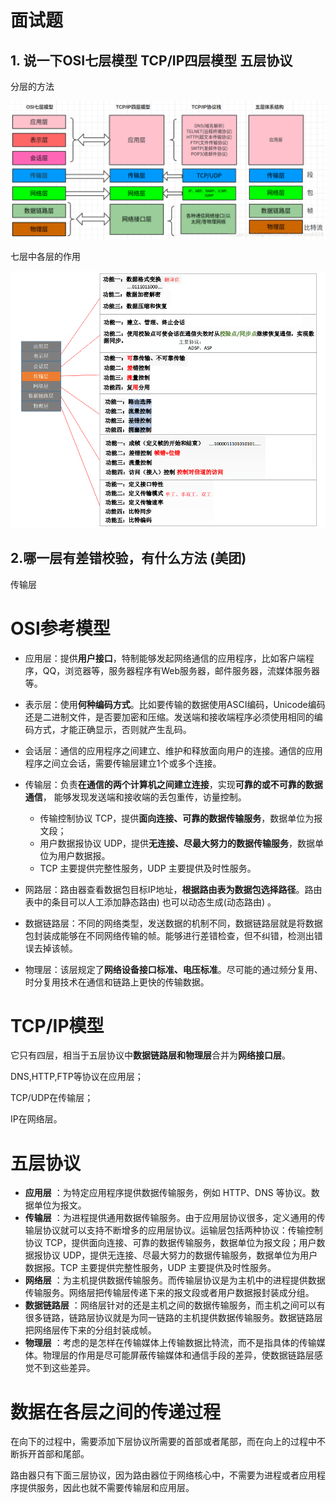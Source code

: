 # 面试题

## 1. 说一下OSI七层模型 TCP/IP四层模型 五层协议

分层的方法

![](https://raw.githubusercontent.com/wuqifan1098/picBed/master/7%E5%B1%82%E6%A8%A1%E5%9E%8B%20%E5%9B%9B%E5%B1%82%E6%A8%A1%E5%9E%8B%20%E4%BA%94%E5%B1%82%E5%8D%8F%E8%AE%AE.png)


七层中各层的作用

![](https://raw.githubusercontent.com/wuqifan1098/picBed/master/%E5%90%84%E5%B1%82%E7%9A%84%E4%BD%9C%E7%94%A8.png)

## 2.哪一层有差错校验，有什么方法 (美团)

传输层

# OSI参考模型

- 应用层：提供**用户接口**，特制能够发起网络通信的应用程序，比如客户端程序，QQ，浏览器等，服务器程序有Web服务器，邮件服务器，流媒体服务器等。

- 表示层：使用**何种编码方式**。比如要传输的数据使用ASCI编码，Unicode编码还是二进制文件，是否要加密和压缩。发送端和接收端程序必须使用相同的编码方式，才能正确显示，否则就产生乱码。

- 会话层：通信的应用程序之间建立、维护和释放面向用户的连接。通信的应用程序之间立会话，需要传输层建立1个或多个连接。

- 传输层：负责**在通信的两个计算机之间建立连接**，实现**可靠的或不可靠的数据通信**， 能够发现发送端和接收端的丢包重传，访量控制。
	- 传输控制协议 TCP，提供**面向连接、可靠的数据传输服务**，数据单位为报文段；
	- 用户数据报协议 UDP，提供**无连接、尽最大努力的数据传输服务**，数据单位为用户数据报。
	- TCP 主要提供完整性服务，UDP 主要提供及时性服务。

- 网路层：路由器查看数据包目标IP地址，**根据路由表为数据包选择路径**。路由表中的条目可以人工添加静态路由) 也可以动态生成(动态路由) 。

- 数据链路层：不同的网络类型，发送数据的机制不同，数据链路层就是将数据包封装成能够在不同网络传输的帧。能够进行差错检查，但不纠错，检测出错误去掉该帧。

- 物理层：该层规定了**网络设备接口标准、电压标准**。尽可能的通过频分复用、时分复用技术在通信和链路上更快的传输数据。

# TCP/IP模型

它只有四层，相当于五层协议中**数据链路层和物理层**合并为**网络接口层**。

DNS,HTTP,FTP等协议在应用层；

TCP/UDP在传输层；

IP在网络层。

# 五层协议

- **应用层** ：为特定应用程序提供数据传输服务，例如 HTTP、DNS 等协议。数据单位为报文。
- **传输层** ：为进程提供通用数据传输服务。由于应用层协议很多，定义通用的传输层协议就可以支持不断增多的应用层协议。运输层包括两种协议：传输控制协议 TCP，提供面向连接、可靠的数据传输服务，数据单位为报文段；用户数据报协议 UDP，提供无连接、尽最大努力的数据传输服务，数据单位为用户数据报。TCP 主要提供完整性服务，UDP 主要提供及时性服务。
- **网络层** ：为主机提供数据传输服务。而传输层协议是为主机中的进程提供数据传输服务。网络层把传输层传递下来的报文段或者用户数据报封装成分组。
- **数据链路层** ：网络层针对的还是主机之间的数据传输服务，而主机之间可以有很多链路，链路层协议就是为同一链路的主机提供数据传输服务。数据链路层把网络层传下来的分组封装成帧。
- **物理层** ：考虑的是怎样在传输媒体上传输数据比特流，而不是指具体的传输媒体。物理层的作用是尽可能屏蔽传输媒体和通信手段的差异，使数据链路层感觉不到这些差异。

# 数据在各层之间的传递过程

在向下的过程中，需要添加下层协议所需要的首部或者尾部，而在向上的过程中不断拆开首部和尾部。

路由器只有下面三层协议，因为路由器位于网络核心中，不需要为进程或者应用程序提供服务，因此也就不需要传输层和应用层。
